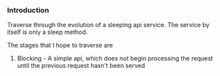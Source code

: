 ### Introduction

Traverse through the evolution of a sleeping api service. The service by itself is only a sleep 
method.  



The stages that I hope to traverse are
1. Blocking - A simple api, which does not begin processing the request until the previous 
   request hasn't been served

